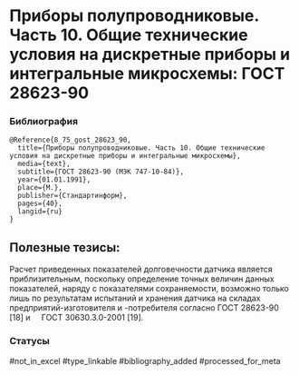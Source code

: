 # Приборы полупроводниковые. Часть 10. Общие технические условия на дискретные приборы и интегральные микросхемы: ГОСТ 28623-90

### Библиография
```
@Reference{8_75_gost_28623_90,
  title={Приборы полупроводниковые. Часть 10. Общие технические условия на дискретные приборы и интегральные микросхемы},
  media={text},
  subtitle={ГОСТ 28623-90 (МЭК 747-10-84)},
  year={01.01.1991},
  place={M.},
  publisher={Стандартинформ},
  pages={40},
  langid={ru}
}
```

## Полезные тезисы:

Расчет приведенных показателей долговечности датчика является приблизительным, поскольку определение точных величин данных показателей, наряду с показателями сохраняемости, возможно только лишь по результатам испытаний и хранения датчика на складах предприятий-изготовителя и -потребителя согласно ГОСТ 28623-90 [18] и     ГОСТ 30630.3.0-2001 [19].

### Статусы
#not_in_excel 
#type_linkable 
#bibliography_added
#processed_for_meta
